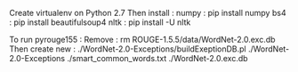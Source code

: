 Create virtualenv on Python 2.7
Then install :
numpy : pip install numpy
bs4 : pip install beautifulsoup4
nltk : pip install -U nltk

To run pyrouge155 :
Remove :
rm ROUGE-1.5.5/data/WordNet-2.0.exc.db
Then create new : 
./WordNet-2.0-Exceptions/buildExeptionDB.pl ./WordNet-2.0-Exceptions ./smart_common_words.txt ./WordNet-2.0.exc.db